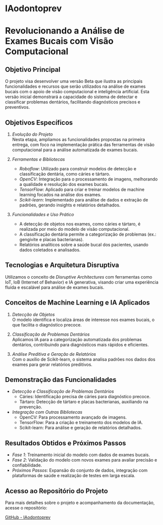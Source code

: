 # IAodontoprev
# Revolucionando a Análise de Exames Bucais com Visão Computacional

## Objetivo Principal

O projeto visa desenvolver uma versão Beta que ilustra as principais funcionalidades e recursos que serão utilizados na análise de exames bucais com o apoio de visão computacional e inteligência artificial. Esta versão inicial demonstrará a capacidade do sistema de detectar e classificar problemas dentários, facilitando diagnósticos precisos e preventivos.

## Objetivos Específicos

1. *Evolução do Projeto*  
   Nesta etapa, ampliamos as funcionalidades propostas na primeira entrega, com foco na implementação prática das ferramentas de visão computacional para a análise automatizada de exames bucais. 

2. *Ferramentas e Bibliotecas*  
   - *Roboflow*: Utilizado para construir modelos de detecção e classificação dentária, como cáries e tártaro.
   - *OpenCV*: Integração para o processamento de imagens, melhorando a qualidade e resolução dos exames bucais.
   - *TensorFlow*: Aplicado para criar e treinar modelos de machine learning focados na análise dos exames.
   - *Scikit-learn*: Implementado para análise de dados e extração de padrões, gerando insights e relatórios detalhados.

3. *Funcionalidades e Uso Prático*  
   - A detecção de objetos nos exames, como cáries e tártaro, é realizada por meio do modelo de visão computacional.
   - A classificação dentária permite a categorização de problemas (ex.: gengivite e placas bacterianas).
   - Relatórios analíticos sobre a saúde bucal dos pacientes, usando dados coletados e analisados.

## Tecnologias e Arquitetura Disruptiva

Utilizamos o conceito de *Disruptive Architectures* com ferramentas como IoT, IoB (Internet of Behavior) e IA generativa, visando criar uma experiência fluida e escalável para análise de exames bucais.

## Conceitos de Machine Learning e IA Aplicados

1. *Detecção de Objetos*  
   O modelo identifica e localiza áreas de interesse nos exames bucais, o que facilita o diagnóstico precoce.

2. *Classificação de Problemas Dentários*  
   Aplicamos IA para a categorização automatizada dos problemas dentários, contribuindo para diagnósticos mais rápidos e eficientes.

3. *Análise Preditiva e Geração de Relatórios*  
   Com o auxílio de Scikit-learn, o sistema analisa padrões nos dados dos exames para gerar relatórios preditivos.

## Demonstração das Funcionalidades

- *Detecção e Classificação de Problemas Dentários*  
  - Cáries: Identificação precisa de cáries para diagnóstico precoce.
  - Tártaro: Detecção de tártaro e placas bacterianas, auxiliando na prevenção.
- *Integração com Outras Bibliotecas*  
  - OpenCV: Para processamento avançado de imagens.
  - TensorFlow: Para a criação e treinamento dos modelos de IA.
  - Scikit-learn: Para análise e geração de relatórios detalhados.

## Resultados Obtidos e Próximos Passos

- *Fase 1*: Treinamento inicial do modelo com dados de exames bucais.
- *Fase 2*: Validação do modelo com novos exames para avaliar precisão e confiabilidade.
- *Próximos Passos*: Expansão do conjunto de dados, integração com plataformas de saúde e realização de testes em larga escala.

## Acesso ao Repositório do Projeto

Para mais detalhes sobre o projeto e acompanhamento da documentação, acesse o repositório:

[GitHub - IAodontoprev](https://github.com/enzo-roch4/IAodontoprev)
